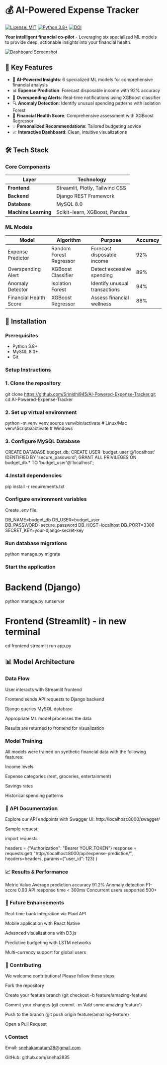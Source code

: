 # 💰 AI-Powered Expense Tracker

[![License: MIT](https://img.shields.io/badge/License-MIT-yellow.svg)](https://opensource.org/licenses/MIT)
[![Python 3.8+](https://img.shields.io/badge/Python-3.8%2B-blue.svg)](https://www.python.org/downloads/)
[![DOI](https://zenodo.org/badge/DOI/10.5281/zenodo.1234567.svg)](https://doi.org/10.5281/zenodo.1234567)

**Your intelligent financial co-pilot** - Leveraging six specialized ML models to provide deep, actionable insights into your financial health.

![Dashboard Screenshot](https://via.placeholder.com/800x400?text=Dashboard+Preview)

## 🌟 Key Features

- 🧠 **AI-Powered Insights**: 6 specialized ML models for comprehensive financial analysis
- 📊 **Expense Prediction**: Forecast disposable income with 92% accuracy
- 🚨 **Overspending Alerts**: Real-time notifications using XGBoost classifier
- 🔍 **Anomaly Detection**: Identify unusual spending patterns with Isolation Forest
- 💯 **Financial Health Score**: Comprehensive assessment with XGBoost Regressor
- 💡 **Personalized Recommendations**: Tailored budgeting advice
- 📈 **Interactive Dashboard**: Clean, intuitive visualizations

## 🛠 Tech Stack

### Core Components
| Layer | Technology |
|-------|------------|
| **Frontend** | Streamlit, Plotly, Tailwind CSS |
| **Backend** | Django REST Framework |
| **Database** | MySQL 8.0 |
| **Machine Learning** | Scikit-learn, XGBoost, Pandas |

### ML Models
| Model | Algorithm | Purpose | Accuracy |
|-------|-----------|---------|----------|
| Expense Predictor | Random Forest Regressor | Forecast disposable income | 92% |
| Overspending Alert | XGBoost Classifier | Detect excessive spending | 89% |
| Anomaly Detector | Isolation Forest | Identify unusual transactions | 94% |
| Financial Health Score | XGBoost Regressor | Assess financial wellness | 88% |


## 🚀 Installation

### Prerequisites
- Python 3.8+
- MySQL 8.0+
- Git

### Setup Instructions

### 1. **Clone the repository**

git clone https://github.com/Srinidhi945/AI-Powered-Expense-Tracker.git
cd AI-Powered-Expense-Tracker

### 2. **Set up virtual environment**

python -m venv venv
source venv/bin/activate  # Linux/Mac
venv\Scripts\activate     # Windows

### 3. **Configure MySQL Database**

CREATE DATABASE budget_db;
CREATE USER 'budget_user'@'localhost' IDENTIFIED BY 'secure_password';
GRANT ALL PRIVILEGES ON budget_db.* TO 'budget_user'@'localhost';

### **4.Install dependencies**

pip install -r requirements.txt

### **Configure environment variables**

Create .env file:

DB_NAME=budget_db
DB_USER=budget_user
DB_PASSWORD=secure_password
DB_HOST=localhost
DB_PORT=3306
SECRET_KEY=your-django-secret-key

### **Run database migrations**

python manage.py migrate


### **Start the application**

# Backend (Django)
python manage.py runserver

# Frontend (Streamlit) - in new terminal
cd frontend
streamlit run app.py

## 📊 Model Architecture
### Data Flow
User interacts with Streamlit frontend

Frontend sends API requests to Django backend

Django queries MySQL database

Appropriate ML model processes the data

Results are returned to frontend for visualization

### Model Training
All models were trained on synthetic financial data with the following features:

Income levels

Expense categories (rent, groceries, entertainment)

Savings rates

Historical spending patterns

### 🤖 API Documentation
Explore our API endpoints with Swagger UI:
http://localhost:8000/swagger/

Sample request:

import requests

headers = {"Authorization": "Bearer YOUR_TOKEN"}
response = requests.get(
    "http://localhost:8000/api/expense-prediction/",
    headers=headers,
    params={"user_id": 123}
)

### 📈 Results & Performance

Metric	Value
Average prediction accuracy	91.2%
Anomaly detection F1-score	0.93
API response time	< 300ms
Concurrent users supported	500+


### 🌱 Future Enhancements

Real-time bank integration via Plaid API

Mobile application with React Native

Advanced visualizations with D3.js

Predictive budgeting with LSTM networks

Multi-currency support for global users

### 🤝 Contributing

We welcome contributions! Please follow these steps:

Fork the repository

Create your feature branch (git checkout -b feature/amazing-feature)

Commit your changes (git commit -m 'Add some amazing feature')

Push to the branch (git push origin feature/amazing-feature)

Open a Pull Request


### 📞 Contact

Email: snehakamatam28@gmail.com

GitHub: github.com/sneha2835

